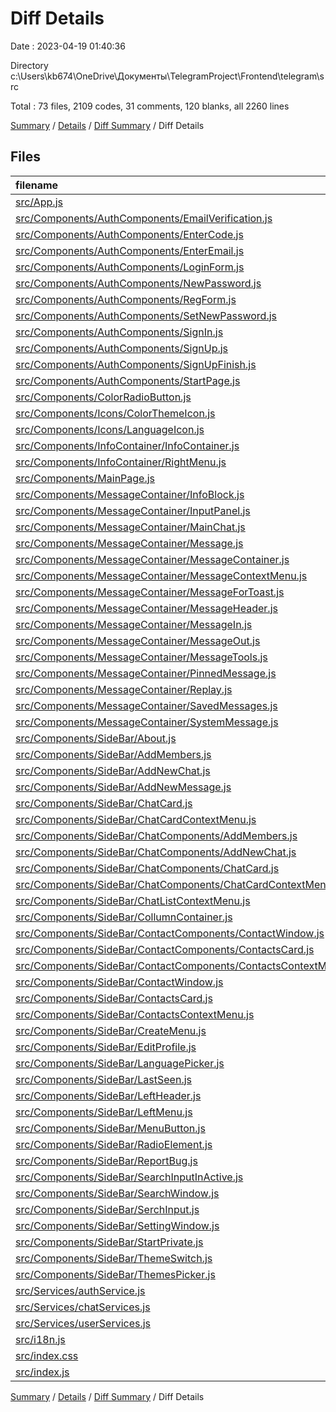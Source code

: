 # Diff Details

Date : 2023-04-19 01:40:36

Directory c:\\Users\\kb674\\OneDrive\\Документы\\TelegramProject\\Frontend\\telegram\\src

Total : 73 files,  2109 codes, 31 comments, 120 blanks, all 2260 lines

[Summary](results.md) / [Details](details.md) / [Diff Summary](diff.md) / Diff Details

## Files
| filename | language | code | comment | blank | total |
| :--- | :--- | ---: | ---: | ---: | ---: |
| [src/App.js](/src/App.js) | JavaScript | -1 | 0 | 2 | 1 |
| [src/Components/AuthComponents/EmailVerification.js](/src/Components/AuthComponents/EmailVerification.js) | JavaScript | -52 | 0 | -6 | -58 |
| [src/Components/AuthComponents/EnterCode.js](/src/Components/AuthComponents/EnterCode.js) | JavaScript | 14 | 0 | 2 | 16 |
| [src/Components/AuthComponents/EnterEmail.js](/src/Components/AuthComponents/EnterEmail.js) | JavaScript | 9 | 0 | 1 | 10 |
| [src/Components/AuthComponents/LoginForm.js](/src/Components/AuthComponents/LoginForm.js) | JavaScript | 6 | 0 | 1 | 7 |
| [src/Components/AuthComponents/NewPassword.js](/src/Components/AuthComponents/NewPassword.js) | JavaScript | -47 | 0 | -4 | -51 |
| [src/Components/AuthComponents/RegForm.js](/src/Components/AuthComponents/RegForm.js) | JavaScript | -121 | -5 | -5 | -131 |
| [src/Components/AuthComponents/SetNewPassword.js](/src/Components/AuthComponents/SetNewPassword.js) | JavaScript | 15 | 0 | 6 | 21 |
| [src/Components/AuthComponents/SignIn.js](/src/Components/AuthComponents/SignIn.js) | JavaScript | 3 | 0 | 5 | 8 |
| [src/Components/AuthComponents/SignUp.js](/src/Components/AuthComponents/SignUp.js) | JavaScript | 7 | 0 | 3 | 10 |
| [src/Components/AuthComponents/SignUpFinish.js](/src/Components/AuthComponents/SignUpFinish.js) | JavaScript | 9 | 0 | 1 | 10 |
| [src/Components/AuthComponents/StartPage.js](/src/Components/AuthComponents/StartPage.js) | JavaScript | 50 | 0 | 6 | 56 |
| [src/Components/ColorRadioButton.js](/src/Components/ColorRadioButton.js) | JavaScript | 0 | -1 | 5 | 4 |
| [src/Components/Icons/ColorThemeIcon.js](/src/Components/Icons/ColorThemeIcon.js) | JavaScript | 127 | 0 | 1 | 128 |
| [src/Components/Icons/LanguageIcon.js](/src/Components/Icons/LanguageIcon.js) | JavaScript | 54 | 0 | 2 | 56 |
| [src/Components/InfoContainer/InfoContainer.js](/src/Components/InfoContainer/InfoContainer.js) | JavaScript | 6 | 0 | 1 | 7 |
| [src/Components/InfoContainer/RightMenu.js](/src/Components/InfoContainer/RightMenu.js) | JavaScript | 6 | 0 | 1 | 7 |
| [src/Components/MainPage.js](/src/Components/MainPage.js) | JavaScript | 71 | 6 | 14 | 91 |
| [src/Components/MessageContainer/InfoBlock.js](/src/Components/MessageContainer/InfoBlock.js) | JavaScript | 6 | 0 | 1 | 7 |
| [src/Components/MessageContainer/InputPanel.js](/src/Components/MessageContainer/InputPanel.js) | JavaScript | 14 | 2 | 4 | 20 |
| [src/Components/MessageContainer/MainChat.js](/src/Components/MessageContainer/MainChat.js) | JavaScript | 3 | 1 | 2 | 6 |
| [src/Components/MessageContainer/Message.js](/src/Components/MessageContainer/Message.js) | JavaScript | 3 | 0 | -1 | 2 |
| [src/Components/MessageContainer/MessageContainer.js](/src/Components/MessageContainer/MessageContainer.js) | JavaScript | 8 | 0 | 1 | 9 |
| [src/Components/MessageContainer/MessageContextMenu.js](/src/Components/MessageContainer/MessageContextMenu.js) | JavaScript | 11 | 0 | 1 | 12 |
| [src/Components/MessageContainer/MessageForToast.js](/src/Components/MessageContainer/MessageForToast.js) | JavaScript | 26 | 0 | 7 | 33 |
| [src/Components/MessageContainer/MessageHeader.js](/src/Components/MessageContainer/MessageHeader.js) | JavaScript | 2 | 0 | 1 | 3 |
| [src/Components/MessageContainer/MessageIn.js](/src/Components/MessageContainer/MessageIn.js) | JavaScript | 7 | 0 | 2 | 9 |
| [src/Components/MessageContainer/MessageOut.js](/src/Components/MessageContainer/MessageOut.js) | JavaScript | 7 | 0 | 2 | 9 |
| [src/Components/MessageContainer/MessageTools.js](/src/Components/MessageContainer/MessageTools.js) | JavaScript | 4 | 0 | -5 | -1 |
| [src/Components/MessageContainer/PinnedMessage.js](/src/Components/MessageContainer/PinnedMessage.js) | JavaScript | 5 | 0 | 1 | 6 |
| [src/Components/MessageContainer/Replay.js](/src/Components/MessageContainer/Replay.js) | JavaScript | 11 | 0 | 1 | 12 |
| [src/Components/MessageContainer/SavedMessages.js](/src/Components/MessageContainer/SavedMessages.js) | JavaScript | -17 | 0 | -4 | -21 |
| [src/Components/MessageContainer/SystemMessage.js](/src/Components/MessageContainer/SystemMessage.js) | JavaScript | 8 | 0 | 0 | 8 |
| [src/Components/SideBar/About.js](/src/Components/SideBar/About.js) | JavaScript | 10 | 0 | 1 | 11 |
| [src/Components/SideBar/AddMembers.js](/src/Components/SideBar/AddMembers.js) | JavaScript | -86 | -1 | -10 | -97 |
| [src/Components/SideBar/AddNewChat.js](/src/Components/SideBar/AddNewChat.js) | JavaScript | -81 | -60 | -18 | -159 |
| [src/Components/SideBar/AddNewMessage.js](/src/Components/SideBar/AddNewMessage.js) | JavaScript | -7 | 0 | -1 | -8 |
| [src/Components/SideBar/ChatCard.js](/src/Components/SideBar/ChatCard.js) | JavaScript | -37 | 0 | -17 | -54 |
| [src/Components/SideBar/ChatCardContextMenu.js](/src/Components/SideBar/ChatCardContextMenu.js) | JavaScript | -39 | 0 | -4 | -43 |
| [src/Components/SideBar/ChatComponents/AddMembers.js](/src/Components/SideBar/ChatComponents/AddMembers.js) | JavaScript | 92 | 1 | 11 | 104 |
| [src/Components/SideBar/ChatComponents/AddNewChat.js](/src/Components/SideBar/ChatComponents/AddNewChat.js) | JavaScript | 87 | 61 | 19 | 167 |
| [src/Components/SideBar/ChatComponents/ChatCard.js](/src/Components/SideBar/ChatComponents/ChatCard.js) | JavaScript | 66 | 4 | 11 | 81 |
| [src/Components/SideBar/ChatComponents/ChatCardContextMenu.js](/src/Components/SideBar/ChatComponents/ChatCardContextMenu.js) | JavaScript | 79 | 1 | 8 | 88 |
| [src/Components/SideBar/ChatListContextMenu.js](/src/Components/SideBar/ChatListContextMenu.js) | JavaScript | 6 | 0 | 1 | 7 |
| [src/Components/SideBar/CollumnContainer.js](/src/Components/SideBar/CollumnContainer.js) | JavaScript | 25 | 0 | 0 | 25 |
| [src/Components/SideBar/ContactComponents/ContactWindow.js](/src/Components/SideBar/ContactComponents/ContactWindow.js) | JavaScript | 42 | 0 | 12 | 54 |
| [src/Components/SideBar/ContactComponents/ContactsCard.js](/src/Components/SideBar/ContactComponents/ContactsCard.js) | JavaScript | 102 | 9 | 14 | 125 |
| [src/Components/SideBar/ContactComponents/ContactsContextMenu.js](/src/Components/SideBar/ContactComponents/ContactsContextMenu.js) | JavaScript | 84 | 0 | 8 | 92 |
| [src/Components/SideBar/ContactWindow.js](/src/Components/SideBar/ContactWindow.js) | JavaScript | -36 | 0 | -11 | -47 |
| [src/Components/SideBar/ContactsCard.js](/src/Components/SideBar/ContactsCard.js) | JavaScript | -90 | 0 | -11 | -101 |
| [src/Components/SideBar/ContactsContextMenu.js](/src/Components/SideBar/ContactsContextMenu.js) | JavaScript | -92 | -1 | -9 | -102 |
| [src/Components/SideBar/CreateMenu.js](/src/Components/SideBar/CreateMenu.js) | JavaScript | 7 | 0 | -3 | 4 |
| [src/Components/SideBar/EditProfile.js](/src/Components/SideBar/EditProfile.js) | JavaScript | 6 | 0 | 1 | 7 |
| [src/Components/SideBar/LanguagePicker.js](/src/Components/SideBar/LanguagePicker.js) | JavaScript | 165 | 0 | 18 | 183 |
| [src/Components/SideBar/LastSeen.js](/src/Components/SideBar/LastSeen.js) | JavaScript | 7 | 4 | 3 | 14 |
| [src/Components/SideBar/LeftHeader.js](/src/Components/SideBar/LeftHeader.js) | JavaScript | 1 | 0 | 0 | 1 |
| [src/Components/SideBar/LeftMenu.js](/src/Components/SideBar/LeftMenu.js) | JavaScript | 12 | 0 | 2 | 14 |
| [src/Components/SideBar/MenuButton.js](/src/Components/SideBar/MenuButton.js) | JavaScript | 1 | 0 | 0 | 1 |
| [src/Components/SideBar/RadioElement.js](/src/Components/SideBar/RadioElement.js) | JavaScript | 6 | 0 | 1 | 7 |
| [src/Components/SideBar/ReportBug.js](/src/Components/SideBar/ReportBug.js) | JavaScript | 7 | 0 | 4 | 11 |
| [src/Components/SideBar/SearchInputInActive.js](/src/Components/SideBar/SearchInputInActive.js) | JavaScript | 7 | 0 | 1 | 8 |
| [src/Components/SideBar/SearchWindow.js](/src/Components/SideBar/SearchWindow.js) | JavaScript | 12 | 0 | 0 | 12 |
| [src/Components/SideBar/SerchInput.js](/src/Components/SideBar/SerchInput.js) | JavaScript | 6 | 0 | 1 | 7 |
| [src/Components/SideBar/SettingWindow.js](/src/Components/SideBar/SettingWindow.js) | JavaScript | 28 | 0 | 5 | 33 |
| [src/Components/SideBar/StartPrivate.js](/src/Components/SideBar/StartPrivate.js) | JavaScript | 6 | 0 | 1 | 7 |
| [src/Components/SideBar/ThemeSwitch.js](/src/Components/SideBar/ThemeSwitch.js) | JavaScript | 10 | 0 | 4 | 14 |
| [src/Components/SideBar/ThemesPicker.js](/src/Components/SideBar/ThemesPicker.js) | JavaScript | 39 | 0 | 6 | 45 |
| [src/Services/authService.js](/src/Services/authService.js) | JavaScript | -13 | -1 | -1 | -15 |
| [src/Services/chatServices.js](/src/Services/chatServices.js) | JavaScript | -1 | 0 | 1 | 0 |
| [src/Services/userServices.js](/src/Services/userServices.js) | JavaScript | 2 | 0 | -3 | -1 |
| [src/i18n.js](/src/i18n.js) | JavaScript | 1,409 | 10 | 6 | 1,425 |
| [src/index.css](/src/index.css) | PostCSS | 12 | 0 | 20 | 32 |
| [src/index.js](/src/index.js) | JavaScript | 1 | 1 | 0 | 2 |

[Summary](results.md) / [Details](details.md) / [Diff Summary](diff.md) / Diff Details